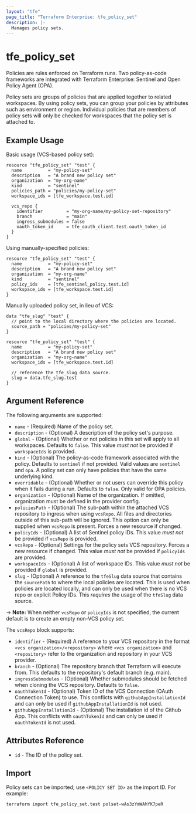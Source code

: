 ```yaml
---
layout: "tfe"
page_title: "Terraform Enterprise: tfe_policy_set"
description: |-
  Manages policy sets.
---
```


# tfe_policy_set

Policies are rules enforced on Terraform runs. Two policy-as-code frameworks are
integrated with Terraform Enterprise: Sentinel and Open Policy Agent (OPA).

Policy sets are groups of policies that are applied together to related workspaces.
By using policy sets, you can group your policies by attributes such as environment
or region. Individual policies that are members of policy sets will only be checked
for workspaces that the policy set is attached to.

## Example Usage

Basic usage (VCS-based policy set):

```hcl
resource "tfe_policy_set" "test" {
  name          = "my-policy-set"
  description   = "A brand new policy set"
  organization  = "my-org-name"
  kind          = "sentinel"
  policies_path = "policies/my-policy-set"
  workspace_ids = [tfe_workspace.test.id]

  vcs_repo {
    identifier         = "my-org-name/my-policy-set-repository"
    branch             = "main"
    ingress_submodules = false
    oauth_token_id     = tfe_oauth_client.test.oauth_token_id
  }
}
```

Using manually-specified policies:

```hcl
resource "tfe_policy_set" "test" {
  name          = "my-policy-set"
  description   = "A brand new policy set"
  organization  = "my-org-name"
  kind          = "sentinel"
  policy_ids    = [tfe_sentinel_policy.test.id]
  workspace_ids = [tfe_workspace.test.id]
}
```

Manually uploaded policy set, in lieu of VCS:

```hcl
data "tfe_slug" "test" {
  // point to the local directory where the policies are located.
  source_path = "policies/my-policy-set"
}

resource "tfe_policy_set" "test" {
  name          = "my-policy-set"
  description   = "A brand new policy set"
  organization  = "my-org-name"
  workspace_ids = [tfe_workspace.test.id]

  // reference the tfe_slug data source.
  slug = data.tfe_slug.test
}
```

## Argument Reference

The following arguments are supported:

* `name` - (Required) Name of the policy set.
* `description` - (Optional) A description of the policy set's purpose.
* `global` - (Optional) Whether or not policies in this set will apply to
  all workspaces. Defaults to `false`. This value _must not_ be provided if
  `workspaceIds` is provided.
* `kind` - (Optional) The policy-as-code framework associated with the policy.
   Defaults to `sentinel` if not provided. Valid values are `sentinel` and `opa`.
   A policy set can only have policies that have the same underlying kind.
* `overridable` - (Optional) Whether or not users can override this policy when
   it fails during a run. Defaults to `false`. Only valid for OPA policies.
* `organization` - (Optional) Name of the organization. If omitted, organization must be defined in the provider config.
* `policiesPath` - (Optional) The sub-path within the attached VCS repository
  to ingress when using `vcsRepo`. All files and directories outside of this
  sub-path will be ignored. This option can only be supplied when `vcsRepo` is
  present. Forces a new resource if changed.
* `policyIds` - (Optional) A list of Sentinel policy IDs. This value _must not_ be provided
  if `vcsRepo` is provided.
* `vcsRepo` - (Optional) Settings for the policy sets VCS repository. Forces a
  new resource if changed. This value _must not_ be provided if `policyIds` are provided.
* `workspaceIds` - (Optional) A list of workspace IDs. This value _must not_ be provided
  if `global` is provided.
* `slug` - (Optional) A reference to the `tfeSlug` data source that contains
  the `sourcePath` to where the local policies are located. This is used when
policies are located locally, and can only be used when there is no VCS repo or
explicit Policy IDs. This _requires_ the usage of the `tfeSlug` data source.

-> **Note:** When neither `vcsRepo` or `policyIds` is not specified, the current
default is to create an empty non-VCS policy set.

The `vcsRepo` block supports:

* `identifier` - (Required) A reference to your VCS repository in the format
  `<vcs organization>/<repository>` where `<vcs organization>` and `<repository>` refer to the organization and repository
  in your VCS provider.
* `branch` - (Optional) The repository branch that Terraform will execute from.
  This defaults to the repository's default branch (e.g. main).
* `ingressSubmodules` - (Optional) Whether submodules should be fetched when
  cloning the VCS repository. Defaults to `false`.
* `oauthTokenId` - (Optional) Token ID of the VCS Connection (OAuth Connection Token) to use. This conflicts with `githubAppInstallationId` and can only be used if `githubAppInstallationId` is not used.
* `githubAppInstallationId` - (Optional) The installation id of the Github App. This conflicts with `oauthTokenId` and can only be used if `oauthTokenId` is not used.

## Attributes Reference

* `id` - The ID of the policy set.

## Import

Policy sets can be imported; use `<POLICY SET ID>` as the import ID. For example:

```shell
terraform import tfe_policy_set.test polset-wAs3zYmWAhYK7peR
```

<!-- cache-key: cdktf-0.17.0-pre.15 input-87dbe1491f5d0ac7c103cc9c7efc59a2174d7dcb1ad313a0a80615bf40216578 -->